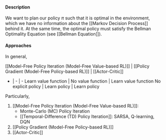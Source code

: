 #### Description
We want to plan our policy $\pi$ such that it is optimal in the environment, which we have no information about the [[Markov Decision Process]] behind it. At the same time, the optimal policy must satisfy the Bellman Optimality Equation (see [[Bellman Equation]]).

#### Approaches

In general,

[[Model-Free Policy Iteration (Model-Free Value-based RL)]] | [[Policy Gradient (Model-Free Policy-based RL)]] | [[Actor-Critic]]
- | - | -
Learn value function | No value function | Learn value function
No explicit policy | Learn policy | Learn policy

Particularly,
1. [[Model-Free Policy Iteration (Model-Free Value-based RL)]]:
	- Monte-Carlo (MC) Policy Iteration
	- [[Temporal-Difference (TD) Policy Iteration]]: SARSA, Q-learning, DQN
2. [[Policy Gradient (Model-Free Policy-based RL)]]
3. [[Actor-Critic]]
